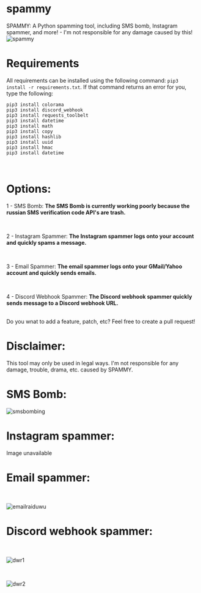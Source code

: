 # spammy
SPAMMY: A Python spamming tool, including SMS bomb, Instagram spammer, and more! - I'm not responsible for any damage caused by this!
<br>
![spammy](https://media.discordapp.net/attachments/802869820717531136/802869836677644359/unknown.png)
<br>

# Requirements
All requirements can be installed using the following command: `pip3 install -r requirements.txt`.
If that command returns an error for you, type the following:
```
pip3 install colorama
pip3 install discord_webhook
pip3 install requests_toolbelt
pip3 install datetime
pip3 install math
pip3 install copy
pip3 install hashlib
pip3 install uuid
pip3 install hmac
pip3 install datetime
```
<br>

# Options:
1 - SMS Bomb: **The SMS Bomb is currently working poorly because the russian SMS verification code API's are trash.**

<br>

2 - Instagram Spammer: **The Instagram spammer logs onto your account and quickly spams a message.**

<br>

3 - Email Spammer: **The email spammer logs onto your GMail/Yahoo account and quickly sends emails.**

<br>

4 - Discord Webhook Spammer: **The Discord webhook spammer quickly sends message to a Discord webhook URL.**

<br>
Do you wnat to add a feature, patch, etc? Feel free to create a pull request!
<br>

# Disclaimer:
This tool may only be used in legal ways. I'm not responsible for any damage, trouble, drama, etc. caused by SPAMMY.
<br>

# SMS Bomb:
![smsbombing](https://scontent-amt2-1.cdninstagram.com/v/t51.2885-15/e15/s640x640/136487035_401769114270429_1832631161385436379_n.jpg?_nc_ht=scontent-amt2-1.cdninstagram.com&_nc_cat=109&_nc_ohc=m1PqImz0D2kAX_YWvwf&tp=1&oh=ab7658527bd9ecf33e88f1fa357c8819&oe=601ECFE7&ig_cache_key=MjQ4MDk3MjEwMDcyMTc3NDI4OA%3D%3D.2)
<br>

# Instagram spammer:
Image unavailable
<br>

# Email spammer:
<br>

![emailraiduwu](https://scontent-amt2-1.cdninstagram.com/v/t51.2885-15/fr/e15/s1080x1080/136070983_156006496025250_6065880667696889179_n.jpg?_nc_ht=scontent-amt2-1.cdninstagram.com&_nc_cat=106&_nc_ohc=E9dkhotc_i8AX8loBLu&tp=1&oh=8aa623667bdafb1cdea3a596ed2b817f&oe=601F6F2D&ig_cache_key=MjQ4MDk3NzQwMDE0MTE2MzQ5Mw%3D%3D.2)
<br>

# Discord webhook spammer:
<br>

![dwr1](https://scontent-amt2-1.cdninstagram.com/v/t51.2885-15/fr/e15/s1080x1080/135702213_308551643932405_314997531039222847_n.jpg?_nc_ht=scontent-amt2-1.cdninstagram.com&_nc_cat=101&_nc_ohc=7MUlnlPqATAAX_vF9ub&tp=1&oh=7c1a26bc704eda711cc49bb2cea73ca3&oe=60211E76&ig_cache_key=MjQ4MDk3OTI2OTI0MDQwOTU5Nw%3D%3D.2)

<br>

![dwr2](https://scontent-ams4-1.cdninstagram.com/v/t51.2885-15/fr/e15/s1080x1080/135430315_249680123177692_7306081752954105870_n.jpg?_nc_ht=scontent-ams4-1.cdninstagram.com&_nc_cat=104&_nc_ohc=RFvzzMZ2I3MAX8iznOL&tp=1&oh=b86d6b0b23ef1001d38a9f9fab5cdabc&oe=602030A2&ig_cache_key=MjQ4MDk4MDc3NTQwNjQ2ODM3MQ%3D%3D.2)
